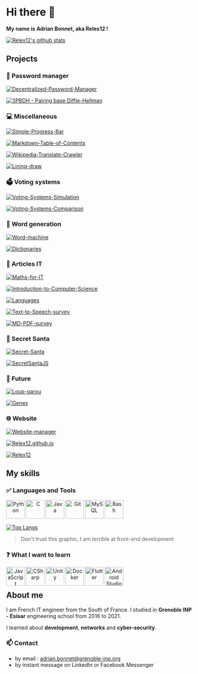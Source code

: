 # Hi there 👋

**My name is Adrian Bonnet, aka Relex12 !**

[![Relex12's github stats](https://github-readme-stats.vercel.app/api?username=Relex12&show_icons=true&count_private=true)](https://github.com/anuraghazra/github-readme-stats)

## Projects

### 🔐 Password manager

[![Decentralized-Password-Manager](https://github-readme-stats.vercel.app/api/pin/?username=Relex12&repo=Decentralized-Password-Manager)](https://relex12.github.io/fr/Decentralized-Password-Manager)

[![3PBDH - Pairing base Diffie-Hellman](https://github-readme-stats.vercel.app/api/pin/?username=Relex12&repo=3PBDH)](https://relex12.github.io/fr/3PBDH)

### 💻 Miscellaneous

[![Simple-Progress-Bar](https://github-readme-stats.vercel.app/api/pin/?username=Relex12&repo=Simple-Progress-Bar)](https://relex12.github.io/Simple-Progress-Bar)

[![Markdown-Table-of-Contents](https://github-readme-stats.vercel.app/api/pin/?username=Relex12&repo=Markdown-Table-of-Contents)](https://relex12.github.io/Markdown-Table-of-Contents)

[![Wikipedia-Translate-Crawler](https://github-readme-stats.vercel.app/api/pin/?username=Relex12&repo=Wikipedia-Translate-Crawler)](https://relex12.github.io/Wikipedia-Translate-Crawler)

[![Lining-draw](https://github-readme-stats.vercel.app/api/pin/?username=Relex12&repo=Lining-draw)](https://relex12.github.io/Lining-draw)

### 🗳️ Voting systems

[![Voting-Systems-Simulation](https://github-readme-stats.vercel.app/api/pin/?username=Relex12&repo=Voting-Systems-Simulation)](https://relex12.github.io/Voting-Systems-Simulation)

[![Voting-Systems-Comparison](https://github-readme-stats.vercel.app/api/pin/?username=Relex12&repo=Voting-Systems-Comparison)](https://relex12.github.io/fr/Voting-Systems-Comparison)

### 📠 Word generation

[![Word-machine](https://github-readme-stats.vercel.app/api/pin/?username=Relex12&repo=Word-machine)](https://relex12.github.io/Word-machine)

[![Dictionaries](https://github-readme-stats.vercel.app/api/pin/?username=Relex12&repo=Dictionaries)](https://relex12.github.io/Dictionaries)

### 📰 Articles IT

[![Maths-for-IT](https://github-readme-stats.vercel.app/api/pin/?username=Relex12&repo=Maths-for-IT)](https://relex12.github.io/fr/Maths-for-IT)

[![Introduction-to-Computer-Science](https://github-readme-stats.vercel.app/api/pin/?username=Relex12&repo=Introduction-to-Computer-Science)](https://relex12.github.io/fr/Introduction-to-Computer-Science)

[![Languages](https://github-readme-stats.vercel.app/api/pin/?username=Relex12&repo=Languages)](https://relex12.github.io/fr/Languages)

[![Text-to-Speech-survey](https://github-readme-stats.vercel.app/api/pin/?username=Relex12&repo=Text-to-Speech-survey)](https://relex12.github.io/fr/Text-to-Speech-survey)

[![MD-PDF-survey](https://github-readme-stats.vercel.app/api/pin/?username=Relex12&repo=MD-PDF-survey)](https://relex12.github.io/MD-PDF-survey)

### 🎁 Secret Santa

[![Secret-Santa](https://github-readme-stats.vercel.app/api/pin/?username=Relex12&repo=Secret-Santa)](https://relex12.github.io/fr/Secret-Santa)

[![SecretSantaJS](https://github-readme-stats.vercel.app/api/pin/?username=Relex12&repo=SecretSantaJS)](https://relex12.github.io/fr/SecretSantaJS)

### 🔮 Future

[![Loup-garou](https://github-readme-stats.vercel.app/api/pin/?username=Relex12&repo=Loup-garou)](https://relex12.github.io/fr/Loup-garou)

[![Genex](https://github-readme-stats.vercel.app/api/pin/?username=Relex12&repo=Genex)](https://relex12.github.io/fr/Genex)

### 🌐 Website

[![Website-manager](https://github-readme-stats.vercel.app/api/pin/?username=Relex12&repo=Website-manager)](https://github.com/Relex12/Website-manager)

[![Relex12.github.io](https://github-readme-stats.vercel.app/api/pin/?username=Relex12&repo=Relex12.github.io)](https://github.com/Relex12/Relex12.github.io)

[![Relex12](https://github-readme-stats.vercel.app/api/pin/?username=Relex12&repo=Relex12)](https://github.com/Relex12/Relex12)

## My skills

### ✅ Languages and Tools

<center>
<img align="left" alt="Python" width="50px" src="https://cdn.jsdelivr.net/npm/simple-icons@v3/icons/python.svg"/>
<img align="left" alt="C" width="50px" src="https://cdn.jsdelivr.net/npm/simple-icons@v3/icons/c.svg"/>
<img align="left" alt="Java" width="50px" src="https://cdn.jsdelivr.net/npm/simple-icons@v3/icons/java.svg"/>
<img align="left" alt="Git" width="50px" src="https://cdn.jsdelivr.net/npm/simple-icons@v3/icons/git.svg"/>
<img align="left" alt="MySQL" width="50px" src="https://cdn.jsdelivr.net/npm/simple-icons@v3/icons/mysql.svg"/>
<img align="left" alt="Bash" width="50px" src="https://cdn.jsdelivr.net/npm/simple-icons@v3/icons/gnubash.svg"/>
<br/><br/>
</center>
<br/>

[![Top Langs](https://github-readme-stats.vercel.app/api/top-langs/?username=Relex12&layout=compact)](https://github.com/anuraghazra/github-readme-stats)

> Don't trust this graphic, I am terrible at front-end development

### ❓ What I want to learn

<center>
<img align="left" alt="JavaScript" width="50px" src="https://cdn.jsdelivr.net/npm/simple-icons@v3/icons/javascript.svg"/>
<img align="left" alt="CSharp" width="50px" src="https://cdn.jsdelivr.net/npm/simple-icons@v3/icons/csharp.svg"/><img align="left" alt="Unity" width="50px" src="https://cdn.jsdelivr.net/npm/simple-icons@v3/icons/unity.svg"/>
<img align="left" alt="Docker" width="50px" src="https://cdn.jsdelivr.net/npm/simple-icons@v3/icons/docker.svg"/>
<img align="left" alt="Flutter" width="50px" src="https://cdn.jsdelivr.net/npm/simple-icons@v3/icons/flutter.svg"/> <img align="left" alt="Android Studio" width="50px" src="https://cdn.jsdelivr.net/npm/simple-icons@v3/icons/androidstudio.svg"/>
<br/><br/>
</center>

## About me

I am French IT engineer from the South of France. I studied in **Grenoble INP - Esisar** engineering school from 2016 to 2021.

I learned about **development**, **networks** and **cyber-security**.

### 📫 Contact

* by email : adrian.bonnet@grenoble-inp.org
* by instant message on LinkedIn or Facebook Messenger

